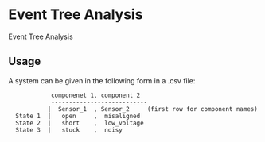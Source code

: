 # Event Tree Analysis
Event Tree Analysis

## Usage

A system can be given in the following form in a .csv file:

```
            componenet 1, component 2
            ---------------------------
           |  Sensor_1  , Sensor_2     (first row for component names)
  State 1  |   open     ,  misaligned
  State 2  |   short    ,  low_voltage
  State 3  |   stuck    ,  noisy
  
  ```

